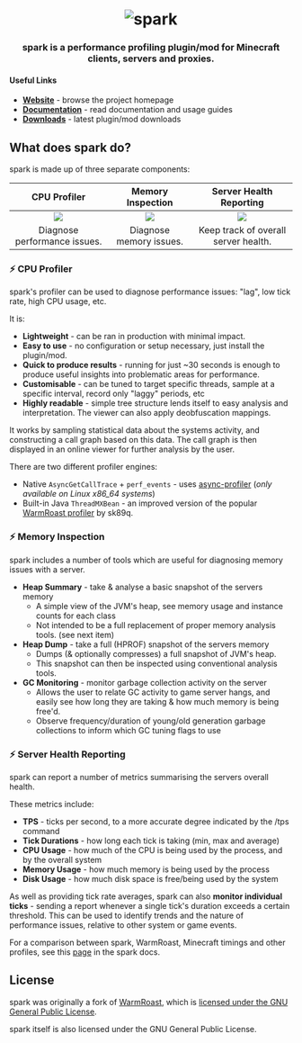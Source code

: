 <h1 align="center">
	<img
		alt="spark"
		src="https://i.imgur.com/cJ4sYV5.png">
</h1>

<h3 align="center">
  spark is a performance profiling plugin/mod for Minecraft clients, servers and proxies.
</h3>

#### Useful Links
* [**Website**](https://spark.lucko.me/) - browse the project homepage
* [**Documentation**](https://spark.lucko.me/docs) - read documentation and usage guides
* [**Downloads**](https://spark.lucko.me/download) - latest plugin/mod downloads


## What does spark do?

spark is made up of three separate components:

|                 CPU Profiler                  |            Memory Inspection             |          Server Health Reporting           |
| :-------------------------------------------: | :--------------------------------------: | :----------------------------------------: |
| [![](https://i.imgur.com/ggSGzRq.png)](#zap-cpu-profiler) | [![](https://i.imgur.com/BsdTxqA.png)](#zap-memory-inspection) | [![](https://i.imgur.com/SrKEmA6.png)](#zap-server-health-reporting) |
| Diagnose performance issues. | Diagnose memory issues. | Keep track of overall server health. |

### :zap: CPU Profiler

spark's profiler can be used to diagnose performance issues: "lag", low tick rate, high CPU usage, etc.

It is:

* **Lightweight** - can be ran in production with minimal impact.
* **Easy to use** - no configuration or setup necessary, just install the plugin/mod.
* **Quick to produce results** - running for just ~30 seconds is enough to produce useful insights into problematic areas for performance.
* **Customisable** - can be tuned to target specific threads, sample at a specific interval, record only "laggy" periods, etc
* **Highly readable** - simple tree structure lends itself to easy analysis and interpretation. The viewer can also apply deobfuscation mappings.

It works by sampling statistical data about the systems activity, and constructing a call graph based on this data. The call graph is then displayed in an online viewer for further analysis by the user.

There are two different profiler engines:
* Native `AsyncGetCallTrace` + `perf_events` - uses [async-profiler](https://github.com/jvm-profiling-tools/async-profiler) (*only available on Linux x86_64 systems*)
* Built-in Java `ThreadMXBean` - an improved version of the popular [WarmRoast profiler](https://github.com/sk89q/WarmRoast) by sk89q.

### :zap: Memory Inspection

spark includes a number of tools which are useful for diagnosing memory issues with a server.

* **Heap Summary** - take & analyse a basic snapshot of the servers memory
  * A simple view of the JVM's heap, see memory usage and instance counts for each class
  * Not intended to be a full replacement of proper memory analysis tools. (see next item)
* **Heap Dump** - take a full (HPROF) snapshot of the servers memory
  * Dumps (& optionally compresses) a full snapshot of JVM's heap.
  * This snapshot can then be inspected using conventional analysis tools.
* **GC Monitoring** - monitor garbage collection activity on the server
  * Allows the user to relate GC activity to game server hangs, and easily see how long they are taking & how much memory is being free'd.
  * Observe frequency/duration of young/old generation garbage collections to inform which GC tuning flags to use

### :zap: Server Health Reporting

spark can report a number of metrics summarising the servers overall health.

These metrics include:

* **TPS** - ticks per second, to a more accurate degree indicated by the /tps command
* **Tick Durations** - how long each tick is taking (min, max and average)
* **CPU Usage** - how much of the CPU is being used by the process, and by the overall system
* **Memory Usage** - how much memory is being used by the process
* **Disk Usage** - how much disk space is free/being used by the system

As well as providing tick rate averages, spark can also **monitor individual ticks** - sending a report whenever a single tick's duration exceeds a certain threshold. This can be used to identify trends and the nature of performance issues, relative to other system or game events.

For a comparison between spark, WarmRoast, Minecraft timings and other profiles, see this [page](https://spark.lucko.me/docs/misc/spark-vs-others) in the spark docs.

## License

spark was originally a fork of [WarmRoast](https://github.com/sk89q/WarmRoast), which is [licensed under the GNU General Public License](https://github.com/sk89q/WarmRoast/blob/3fe5e5517b1c529d95cf9f43fd8420c66db0092a/src/main/java/com/sk89q/warmroast/WarmRoast.java#L1-L17).

spark itself is also licensed under the GNU General Public License.
